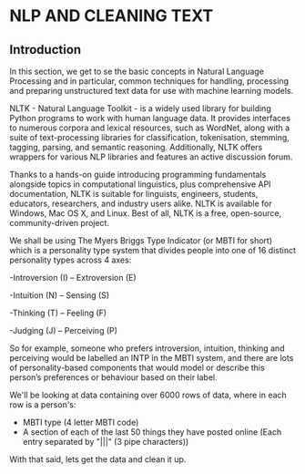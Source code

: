 # NLP AND CLEANING TEXT

## Introduction
In this section, we get to se the basic concepts in Natural Language Processing and in particular, common techniques for handling, processing and preparing unstructured text data for use with machine learning models.

NLTK - Natural Language Toolkit - is a widely used library for building Python programs to work with human language data. It provides interfaces to numerous corpora and lexical resources, such as WordNet, along with a suite of text-processing libraries for classification, tokenisation, stemming, tagging, parsing, and semantic reasoning. Additionally, NLTK offers wrappers for various NLP libraries and features an active discussion forum.

Thanks to a hands-on guide introducing programming fundamentals alongside topics in computational linguistics, plus comprehensive API documentation, NLTK is suitable for linguists, engineers, students, educators, researchers, and industry users alike. NLTK is available for Windows, Mac OS X, and Linux. Best of all, NLTK is a free, open-source, community-driven project.

We shall be using The Myers Briggs Type Indicator (or MBTI for short) which is a personality type system that divides people into one of 16 distinct personality types across 4 axes:

  -Introversion (I) – Extroversion (E)
  
  -Intuition (N) – Sensing (S)
  
  -Thinking (T) – Feeling (F)
  
  -Judging (J) – Perceiving (P)

So for example, someone who prefers introversion, intuition, thinking and perceiving would be labelled an INTP in the MBTI system, and there are lots of personality-based components that would model or describe this person’s preferences or behaviour based on their label.

We'll be looking at data containing over 6000 rows of data, where in each row is a person's:
  - MBTI type (4 letter MBTI code)
  - A section of each of the last 50 things they have posted online (Each entry separated by "|||" (3 pipe characters))

With that said, lets get the data and clean it up.
